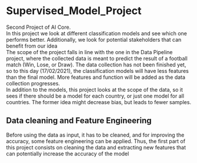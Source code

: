 # Supervised_Model_Project

Second Project of AI Core. <br>
In this project we look at different classification models and see which one performs better. Additionally, we look for potential stakeholders that can benefit from our idea <br>
The scope of the project falls in line with the one in the Data Pipeline project, where the collected data is meant to predict the result of a football match (Win, Lose, or Draw). The data collection has not been finished yet, so to this day (17/02/2021), the classification models will have less features than the final model. More features and function will be added as the data collection progresses. <br>
In addition to the models, this project looks at the scope of the data, so it sees if there should be a model for each country, or just one model for all countries. The former idea might decrease bias, but leads to fewer samples. <br>

## Data cleaning and Feature Engineering

Before using the data as input, it has to be cleaned, and for improving the accuracy, some feature engineering can be applied. Thus, the first part of this project consists on cleaning the data and extracting new features that can potentially increase the accuracy of the model
